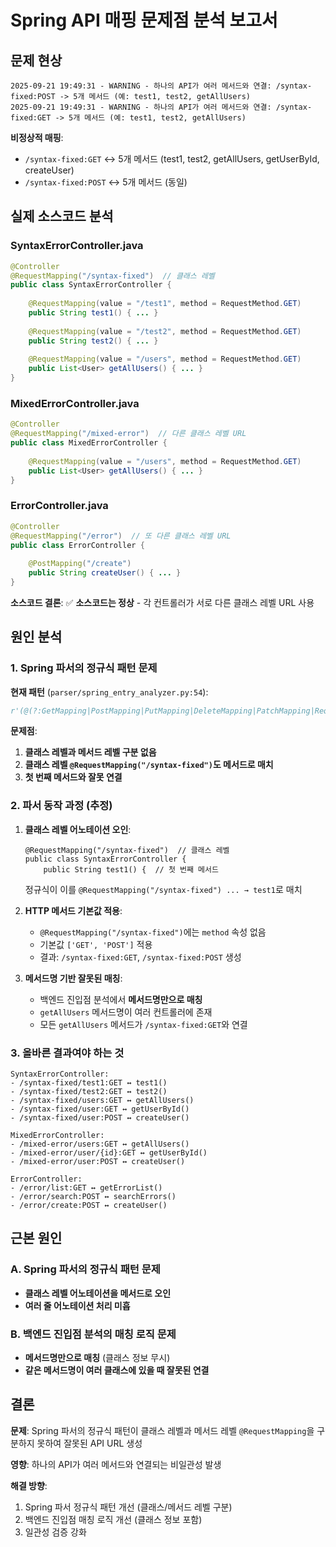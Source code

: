 # Spring API 매핑 문제점 분석 보고서

## 문제 현상

```
2025-09-21 19:49:31 - WARNING - 하나의 API가 여러 메서드와 연결: /syntax-fixed:POST -> 5개 메서드 (예: test1, test2, getAllUsers)
2025-09-21 19:49:31 - WARNING - 하나의 API가 여러 메서드와 연결: /syntax-fixed:GET -> 5개 메서드 (예: test1, test2, getAllUsers)
```

**비정상적 매핑**:
- `/syntax-fixed:GET` ↔ 5개 메서드 (test1, test2, getAllUsers, getUserById, createUser)
- `/syntax-fixed:POST` ↔ 5개 메서드 (동일)

## 실제 소스코드 분석

### SyntaxErrorController.java
```java
@Controller
@RequestMapping("/syntax-fixed")  // 클래스 레벨
public class SyntaxErrorController {
    
    @RequestMapping(value = "/test1", method = RequestMethod.GET)
    public String test1() { ... }
    
    @RequestMapping(value = "/test2", method = RequestMethod.GET)  
    public String test2() { ... }
    
    @RequestMapping(value = "/users", method = RequestMethod.GET)
    public List<User> getAllUsers() { ... }
}
```

### MixedErrorController.java
```java
@Controller
@RequestMapping("/mixed-error")  // 다른 클래스 레벨 URL
public class MixedErrorController {
    
    @RequestMapping(value = "/users", method = RequestMethod.GET)
    public List<User> getAllUsers() { ... }
}
```

### ErrorController.java
```java
@Controller
@RequestMapping("/error")  // 또 다른 클래스 레벨 URL
public class ErrorController {
    
    @PostMapping("/create")
    public String createUser() { ... }
}
```

**소스코드 결론**: ✅ **소스코드는 정상** - 각 컨트롤러가 서로 다른 클래스 레벨 URL 사용

## 원인 분석

### 1. Spring 파서의 정규식 패턴 문제

**현재 패턴** (`parser/spring_entry_analyzer.py:54`):
```python
r'(@(?:GetMapping|PostMapping|PutMapping|DeleteMapping|PatchMapping|RequestMapping)\s*(?:\(.*?\))?)\s+(?:public|private|protected|)\s*[\w\<\>\[\]]+\s+(\w+)\s*\('
```

**문제점**:
1. **클래스 레벨과 메서드 레벨 구분 없음**
2. **클래스 레벨 `@RequestMapping("/syntax-fixed")`도 메서드로 매치**
3. **첫 번째 메서드와 잘못 연결**

### 2. 파서 동작 과정 (추정)

1. **클래스 레벨 어노테이션 오인**:
   ```
   @RequestMapping("/syntax-fixed")  // 클래스 레벨
   public class SyntaxErrorController {
       public String test1() {  // 첫 번째 메서드
   ```
   정규식이 이를 `@RequestMapping("/syntax-fixed") ... → test1`로 매치

2. **HTTP 메서드 기본값 적용**:
   - `@RequestMapping("/syntax-fixed")`에는 `method` 속성 없음
   - 기본값 `['GET', 'POST']` 적용
   - 결과: `/syntax-fixed:GET`, `/syntax-fixed:POST` 생성

3. **메서드명 기반 잘못된 매칭**:
   - 백엔드 진입점 분석에서 **메서드명만으로 매칭**
   - `getAllUsers` 메서드명이 여러 컨트롤러에 존재
   - 모든 `getAllUsers` 메서드가 `/syntax-fixed:GET`와 연결

### 3. 올바른 결과여야 하는 것

```
SyntaxErrorController:
- /syntax-fixed/test1:GET ↔ test1()
- /syntax-fixed/test2:GET ↔ test2()  
- /syntax-fixed/users:GET ↔ getAllUsers()
- /syntax-fixed/user:GET ↔ getUserById()
- /syntax-fixed/user:POST ↔ createUser()

MixedErrorController:
- /mixed-error/users:GET ↔ getAllUsers()
- /mixed-error/user/{id}:GET ↔ getUserById()
- /mixed-error/user:POST ↔ createUser()

ErrorController:
- /error/list:GET ↔ getErrorList()
- /error/search:POST ↔ searchErrors()
- /error/create:POST ↔ createUser()
```

## 근본 원인

### A. Spring 파서의 정규식 패턴 문제
- **클래스 레벨 어노테이션을 메서드로 오인**
- **여러 줄 어노테이션 처리 미흡**

### B. 백엔드 진입점 분석의 매칭 로직 문제  
- **메서드명만으로 매칭** (클래스 정보 무시)
- **같은 메서드명이 여러 클래스에 있을 때 잘못된 연결**

## 결론

**문제**: Spring 파서의 정규식 패턴이 클래스 레벨과 메서드 레벨 `@RequestMapping`을 구분하지 못하여 잘못된 API URL 생성

**영향**: 하나의 API가 여러 메서드와 연결되는 비일관성 발생

**해결 방향**: 
1. Spring 파서 정규식 패턴 개선 (클래스/메서드 레벨 구분)
2. 백엔드 진입점 매칭 로직 개선 (클래스 정보 포함)
3. 일관성 검증 강화